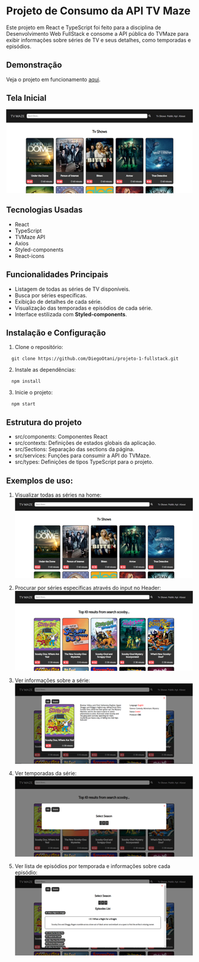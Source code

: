 # Projeto de Consumo da API TV Maze

Este projeto em React e TypeScript foi feito para a disciplina de Desenvolvimento Web FullStack e consome a API pública do TVMaze para exibir informações sobre séries de TV e seus detalhes, como temporadas e episódios.

## Demonstração
Veja o projeto em funcionamento [aqui](https://projeto-1-fullstack.vercel.app/).

## Tela Inicial
![Home Page](docs/home.png)


## Tecnologias Usadas
- React
- TypeScript
- TVMaze API
- Axios
- Styled-components
- React-icons

## Funcionalidades Principais
- Listagem de todas as séries de TV disponíveis.
- Busca por séries específicas.
- Exibição de detalhes de cada série.
- Visualização das temporadas e episódios de cada série.
- Interface estilizada com **Styled-components**.

## Instalação e Configuração
1. Clone o repositório:
```
  git clone https://github.com/DiegoOtani/projeto-1-fullstack.git
```

2. Instale as dependências:
```
  npm install
```

3. Inicie o projeto:
```
  npm start
```

## Estrutura do projeto

- src/components: Componentes React
- src/contexts: Definições de estados globais da 
aplicação.
- src/Sections: Separação das sections da página.
- src/services: Funções para consumir a API do TVMaze.
- src/types: Definições de tipos TypeScript para o 
projeto.

## Exemplos de uso:

1. Visualizar todas as séries na home:
![All Shows in Home Page](docs/home.png)

2. Procurar por séries específicas através do input no Header:
![Search Shows in input](docs/search.png)

3. Ver informações sobre a série:
![Show info](docs/info.png)

4. Ver temporadas da série:
![Show seasons](docs/seasons.png)

5. Ver lista de episódios por temporada e informações sobre cada episódio:
![Show episodes](docs/episodes.png)